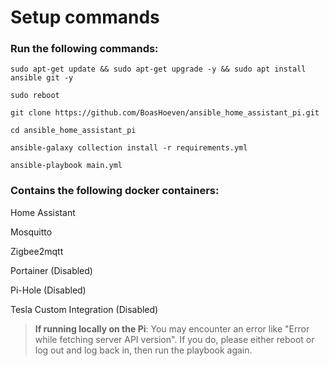# Setup commands


### Run the following commands:

```
sudo apt-get update && sudo apt-get upgrade -y && sudo apt install ansible git -y
```

```
sudo reboot
```

```
git clone https://github.com/BoasHoeven/ansible_home_assistant_pi.git
```

```
cd ansible_home_assistant_pi
```

```
ansible-galaxy collection install -r requirements.yml
```

```
ansible-playbook main.yml
```

### Contains the following docker containers:

Home Assistant

Mosquitto

Zigbee2mqtt

Portainer (Disabled)

Pi-Hole (Disabled)

Tesla Custom Integration (Disabled)

> **If running locally on the Pi**: You may encounter an error like "Error while fetching server API version". If you do, please either reboot or log out and log back in, then run the playbook again.
